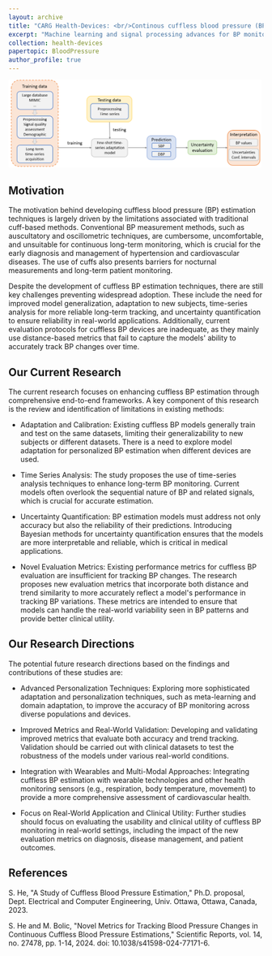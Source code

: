 ```yaml
---
layout: archive
title: "CARG Health-Devices: <br/>Continous cuffless blood pressure (BP) monitoring"
excerpt: "Machine learning and signal processing advances for BP monitoring <br/><img src='/images/ContinousBPProcessing.png'>"
collection: health-devices
papertopic: BloodPressure
author_profile: true
---
```


<img width="500" src='/images/ContinousBPProcessing.png'>

## Motivation
The motivation behind developing cuffless blood pressure (BP) estimation techniques is largely driven by the limitations associated with traditional cuff-based methods. Conventional BP measurement methods, such as auscultatory and oscillometric techniques, are cumbersome, uncomfortable, and unsuitable for continuous long-term monitoring, which is crucial for the early diagnosis and management of hypertension and cardiovascular diseases. The use of cuffs also presents barriers for nocturnal measurements and long-term patient monitoring.

Despite the development of cuffless BP estimation techniques, there are still key challenges preventing widespread adoption. These include the need for improved model generalization, adaptation to new subjects, time-series analysis for more reliable long-term tracking, and uncertainty quantification to ensure reliability in real-world applications. Additionally, current evaluation protocols for cuffless BP devices are inadequate, as they mainly use distance-based metrics that fail to capture the models' ability to accurately track BP changes over time.

## Our Current Research
The current research focuses on enhancing cuffless BP estimation through comprehensive end-to-end frameworks. A key component of this research is the review and identification of limitations in existing methods:

* Adaptation and Calibration: Existing cuffless BP models generally train and test on the same datasets, limiting their generalizability to new subjects or different datasets. There is a need to explore model adaptation for personalized BP estimation when different devices are used.

* Time Series Analysis: The study proposes the use of time-series analysis techniques to enhance long-term BP monitoring. Current models often overlook the sequential nature of BP and related signals, which is crucial for accurate estimation.

* Uncertainty Quantification: BP estimation models must address not only accuracy but also the reliability of their predictions. Introducing Bayesian methods for uncertainty quantification ensures that the models are more interpretable and reliable, which is critical in medical applications.

* Novel Evaluation Metrics: Existing performance metrics for cuffless BP evaluation are insufficient for tracking BP changes. The research proposes new evaluation metrics that incorporate both distance and trend similarity to more accurately reflect a model's performance in tracking BP variations. These metrics are intended to ensure that models can handle the real-world variability seen in BP patterns and provide better clinical utility.

## Our Research Directions
The potential future research directions based on the findings and contributions of these studies are:

* Advanced Personalization Techniques: Exploring more sophisticated adaptation and personalization techniques, such as meta-learning and domain adaptation, to improve the accuracy of BP monitoring across diverse populations and devices.

* Improved Metrics and Real-World Validation: Developing and validating improved metrics that evaluate both accuracy and trend tracking. Validation should be carried out with clinical datasets to test the robustness of the models under various real-world conditions.

* Integration with Wearables and Multi-Modal Approaches: Integrating cuffless BP estimation with wearable technologies and other health monitoring sensors (e.g., respiration, body temperature, movement) to provide a more comprehensive assessment of cardiovascular health.

* Focus on Real-World Application and Clinical Utility: Further studies should focus on evaluating the usability and clinical utility of cuffless BP monitoring in real-world settings, including the impact of the new evaluation metrics on diagnosis, disease management, and patient outcomes.

## References
S. He, "A Study of Cuffless Blood Pressure Estimation," Ph.D. proposal, Dept. Electrical and Computer Engineering, Univ. Ottawa, Ottawa, Canada, 2023.

S. He and M. Bolic, "Novel Metrics for Tracking Blood Pressure Changes in Continuous Cuffless Blood Pressure Estimations," Scientific Reports, vol. 14, no. 27478, pp. 1-14, 2024. doi: 10.1038/s41598-024-77171-6.
